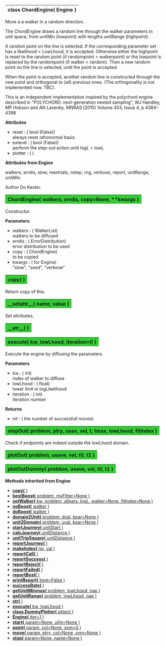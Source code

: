 ---
---
<a name="ChordEngine"></a>
<table><thead style="background-color:lightred; width:100%"><tr><th>
<strong>class ChordEngine(</strong> Engine )
</th></tr></thead></table>


Move a a walker in a random direction.

The ChordEngine draws a random line through the walker parameters in
unit space, from unitMin (lowpoint) with lengths unitRange (highpoint).

A random point on the line is selected. If the corresponding parameter
set has a likelihood < LowLhood, it is accepted. Otherwise either the
highpoint is reset to the random point (if randompoint > walkerpoint)
or the lowpoint is replaced by the randompoint (if walker < random).
Then a new random point on the line is selected, until the point is accepted.

When the point is accepted, another random line is constructed
through the new point and orthogonal to (all) previous ones.
(The orthogonality is not implemented now. TBC).

This is an independent implementation inspired by the polychord engine
described in
"POLYCHORD: next-generation nested sampling",
WJ Handley, MP Hobson and AN Lasenby.
MNRAS (2015) Volume 453, Issue 4, p 4384–4398

<b>Attributes</b>

* reset  : ( bool (False))<br>
    always reset othonormal basis 
* extend  : ( bool (False))<br>
    perform the step-out action until logL < lowL
* plotter  : ( )<br>

<b>Attributes from Engine</b>

walkers, errdis, slow, maxtrials, nstep, rng, verbose, report, unitRange, unitMin

Author       Do Kester.

<a name="ChordEngine"></a>
<table><thead style="background-color:limegreen; width:100%"><tr><th>
<strong>ChordEngine(</strong> walkers, errdis, copy=None, **kwargs ) 
</th></tr></thead></table>


Constructor.

<b>Parameters</b>

* walkers  : ( WalkerList)<br>
    walkers to be diffused
* errdis  : ( ErrorDistribution)<br>
    error distribution to be used
* copy  : ( ChordEngine)<br>
    to be copied
* kwargs  : ( for Engine)<br>
    "slow", "seed", "verbose"
<a name="copy"></a>
<table><thead style="background-color:limegreen; width:100%"><tr><th>
<strong>copy(</strong> )
</th></tr></thead></table>

Return copy of this. 

<a name="__setattr__"></a>
<table><thead style="background-color:limegreen; width:100%"><tr><th>
<strong>__setattr__(</strong> name, value )
</th></tr></thead></table>


Set attributes.

<a name="__str__"></a>
<table><thead style="background-color:limegreen; width:100%"><tr><th>
<strong>__str__(</strong> )
</th></tr></thead></table>
<a name="execute"></a>
<table><thead style="background-color:limegreen; width:100%"><tr><th>
<strong>execute(</strong> kw, lowLhood, iteration=0 )
</th></tr></thead></table>


Execute the engine by diffusing the parameters.

<b>Parameters</b>

* kw  : ( int)<br>
    index of walker to diffuse
* lowLhood  : ( float)<br>
    lower limit in logLikelihood
* iteration  : ( int)<br>
    iteration number

<b>Returns</b>

* int  : ( the number of successfull moves)<br>

<a name="stepOut"></a>
<table><thead style="background-color:limegreen; width:100%"><tr><th>
<strong>stepOut(</strong> problem, ptry, usav, vel, t, tmax, lowLhood, fitIndex ) 
</th></tr></thead></table>


Check if endpoints are indeed outside the lowLhood domain.
<a name="plotOut"></a>
<table><thead style="background-color:limegreen; width:100%"><tr><th>
<strong>plotOut(</strong> problem, usave, vel, t0, t1 ) 
</th></tr></thead></table>
<a name="plotOutDummy"></a>
<table><thead style="background-color:limegreen; width:100%"><tr><th>
<strong>plotOutDummy(</strong> problem, usave, vel, t0, t1 ) 
</th></tr></thead></table>

<thead style="background-color:dodgerblue; width:100%"><tr><th>
<strong>Methods inherited from Engine</strong></th></tr></thead>



* [<strong>copy(</strong> )](./Engine.md#copy)
* [<strong>bestBoost(</strong> problem, myFitter=None ) ](./Engine.md#bestBoost)
* [<strong>setWalker(</strong> kw, problem, allpars, logL, walker=None, fitIndex=None ) ](./Engine.md#setWalker)
* [<strong>noBoost(</strong> walker ) ](./Engine.md#noBoost)
* [<strong>doBoost(</strong> walker ) ](./Engine.md#doBoost)
* [<strong>domain2Unit(</strong> problem, dval, kpar=None ) ](./Engine.md#domain2Unit)
* [<strong>unit2Domain(</strong> problem, uval, kpar=None ) ](./Engine.md#unit2Domain)
* [<strong>startJourney(</strong> unitStart ) ](./Engine.md#startJourney)
* [<strong>calcJourney(</strong> unitDistance ) ](./Engine.md#calcJourney)
* [<strong>unitTripSquare(</strong> unitDistance ) ](./Engine.md#unitTripSquare)
* [<strong>reportJourney(</strong> ) ](./Engine.md#reportJourney)
* [<strong>makeIndex(</strong> np, val ) ](./Engine.md#makeIndex)
* [<strong>reportCall(</strong> )](./Engine.md#reportCall)
* [<strong>reportSuccess(</strong> )](./Engine.md#reportSuccess)
* [<strong>reportReject(</strong> )](./Engine.md#reportReject)
* [<strong>reportFailed(</strong> )](./Engine.md#reportFailed)
* [<strong>reportBest(</strong> )](./Engine.md#reportBest)
* [<strong>printReport(</strong> best=False ) ](./Engine.md#printReport)
* [<strong>successRate(</strong> ) ](./Engine.md#successRate)
* [<strong>getUnitMinmax(</strong> problem, lowLhood, nap ) ](./Engine.md#getUnitMinmax)
* [<strong>getUnitRange(</strong> problem, lowLhood, nap ) ](./Engine.md#getUnitRange)
* [<strong>__str__(</strong> ) ](./Engine.md#__str__)
* [<strong>execute(</strong> kw, lowLhood )](./Engine.md#execute)
* [<strong>class DummyPlotter(</strong> object ) ](./Engine.md#DummyPlotter)
* [<strong>Engine(</strong> iter=1 ) ](./Engine.md#Engine)
* [<strong>start(</strong> param=None, ulim=None )](./Engine.md#start)
* [<strong>point(</strong> param, col=None, sym=0 )](./Engine.md#point)
* [<strong>move(</strong> param, ptry, col=None, sym=None )](./Engine.md#move)
* [<strong>stop(</strong> param=None, name=None )](./Engine.md#stop)

